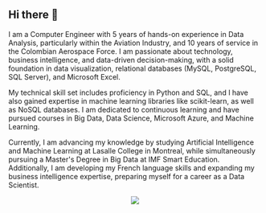 ## Hi there 👋

I am a Computer Engineer with 5 years of hands-on experience in Data Analysis, particularly within the Aviation Industry, and 10 years of service in the Colombian Aerospace Force. I am passionate about technology, business intelligence, and data-driven decision-making, with a solid foundation in data visualization, relational databases (MySQL, PostgreSQL, SQL Server), and Microsoft Excel.

My technical skill set includes proficiency in Python and SQL, and I have also gained expertise in machine learning libraries like scikit-learn, as well as NoSQL databases. I am dedicated to continuous learning and have pursued courses in Big Data, Data Science, Microsoft Azure, and Machine Learning.

Currently, I am advancing my knowledge by studying Artificial Intelligence and Machine Learning at Lasalle College in Montreal, while simultaneously pursuing a Master's Degree in Big Data at IMF Smart Education. Additionally, I am developing my French language skills and expanding my business intelligence expertise, preparing myself for a career as a Data Scientist.

<p align="center">
  <a href="https://skillicons.dev">
    <img src="https://skillicons.dev/icons?i=azure,py,sklearn,tensorflow,vscode,fastapi,anaconda,sqlite,ai&perline=3" />
  </a>
</p>
